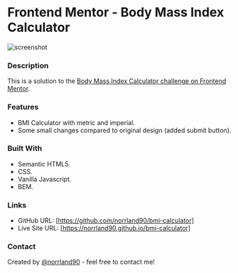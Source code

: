 # Frontend Mentor - Body Mass Index Calculator

![screenshot](resources/images/preview.png)

### Description

This is a solution to the [Body Mass Index Calculator challenge on Frontend Mentor](https://www.frontendmentor.io/challenges/body-mass-index-calculator-brrBkfSz1T).

### Features

- BMI Calculator with metric and imperial.
- Some small changes compared to original design (added submit button).

### Built With

- Semantic HTML5.
- CSS.
- Vanilla Javascript.
- BEM.

### Links

- GitHub URL: [https://github.com/norrland90/bmi-calculator]
- Live Site URL: [https://norrland90.github.io/bmi-calculator]

### Contact

Created by [@norrland90](https://github.com/norrland90) - feel free to contact me!
